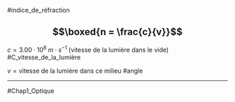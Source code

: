 #indice_de_réfraction 

## $$\boxed{n = \frac{c}{v}}$$

$c = 3.00\cdot 10^{8}\; m\cdot s^{-1}\; \text{(vitesse de la lumière dans le vide)}$ #C_vitesse_de_la_lumière 

$v = \text{vitesse de la lumière dans ce milieu}$ #angle
___
#Chap1_Optique 